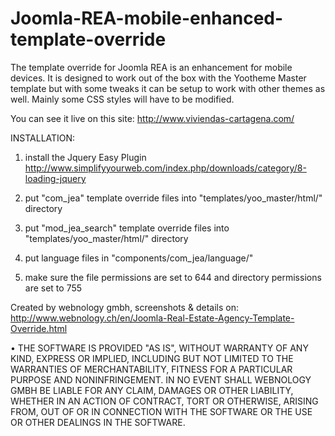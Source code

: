 Joomla-REA-mobile-enhanced-template-override
============================================

The template override for Joomla REA is an enhancement for mobile devices.  It is designed to work out of the box with the Yootheme Master template  but with some tweaks it can be setup to work with other themes as well.  Mainly some CSS styles will have to be modified.

You can see it live on this site: http://www.viviendas-cartagena.com/

INSTALLATION:

1.    install the Jquery Easy Plugin http://www.simplifyyourweb.com/index.php/downloads/category/8-loading-jquery

2.    put "com_jea" template override files into "templates/yoo_master/html/" directory

3.    put "mod_jea_search" template override files into "templates/yoo_master/html/" directory

4.    put language files in "components/com_jea/language/"

5.    make sure the file permissions are set to 644 and directory permissions are set to 755


Created by webnology gmbh, screenshots & details on: http://www.webnology.ch/en/Joomla-Real-Estate-Agency-Template-Override.html


•  THE SOFTWARE IS PROVIDED "AS IS", WITHOUT WARRANTY OF ANY KIND, EXPRESS OR IMPLIED, INCLUDING BUT NOT LIMITED TO THE WARRANTIES OF MERCHANTABILITY, FITNESS FOR A PARTICULAR PURPOSE AND NONINFRINGEMENT. IN NO EVENT SHALL WEBNOLOGY GMBH BE LIABLE FOR ANY CLAIM, DAMAGES OR OTHER LIABILITY, WHETHER IN AN ACTION OF CONTRACT, TORT OR OTHERWISE, ARISING FROM, OUT OF OR IN CONNECTION WITH THE SOFTWARE OR THE USE OR OTHER DEALINGS IN THE SOFTWARE.
